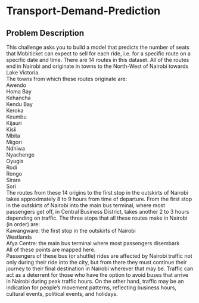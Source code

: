# Transport-Demand-Prediction

## Problem Description
This challenge asks you to build a model that predicts the number of seats that Mobiticket can expect to sell for each ride, i.e. for a specific route on a specific date and time. There are 14 routes in this dataset. All of the routes end in Nairobi and originate in towns to the North-West of Nairobi towards Lake Victoria.  
The towns from which these routes originate are:  
Awendo  
Homa Bay  
Kehancha  
Kendu Bay  
Keroka  
Keumbu  
Kijauri  
Kisii  
Mbita  
Migori  
Ndhiwa  
Nyachenge  
Oyugis  
Rodi  
Rongo  
Sirare  
Sori  
The routes from these 14 origins to the first stop in the outskirts of Nairobi takes approximately 8 to 9 hours from time of departure. From the first stop in the outskirts of Nairobi into the main bus terminal, where most passengers get off, in Central Business District, takes another 2 to 3 hours depending on traffic.
The three stops that all these routes make in Nairobi (in order) are:  
Kawangware: the first stop in the outskirts of Nairobi  
Westlands  
Afya Centre: the main bus terminal where most passengers disembark  
All of these points are mapped here.  
Passengers of these bus (or shuttle) rides are affected by Nairobi traffic not only during their ride into the city, but from there they must continue their journey to their final destination in Nairobi wherever that may be. Traffic can act as a deterrent for those who have the option to avoid buses that arrive in Nairobi during peak traffic hours. On the other hand, traffic may be an indication for people’s movement patterns, reflecting business hours, cultural events, political events, and holidays.  
